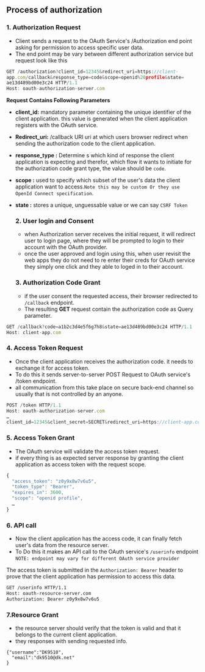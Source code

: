 ## Process of authorization
### 1. Authorization Request
* Client sends a request to the OAuth Service's /Authorization end point asking for permission to access specific user data. 
* The end point may be vary between different authorization service but request look like this 
```js
GET /authorization?client_id=12345&redirect_uri=https://client-
app.com/callback&response_type=code&scope=openid%20profile&state=
ae13d489bd00e3c24 HTTP/1.1  
Host: oauth-authorization-server.com
```

**Request Contains Following Parameters**
* **client_id:** mandatory parameter containing the unique identifier of the client application. this value is generated when the client application registers with the OAuth service.
* **Redirect_uri:** /callback URI  uri at which users browser redirect when sending the authorization code to the client application.
* **response_type :** Determine s which kind of response the client application is expecting and therefor, which flow it wants to initiate for the authorization  code grant type, the value should be `code`.
* **scope :** used to specify which subset of the user's data the client application want to access.`Note this may be custom Or they use OpenId Connect specification`.
* **state :** stores a unique, unguessable value or we can say `CSRF Token`

	### 2. User login and Consent
	
	* when Authorization server receives the initial request, it will redirect user to login page, where they will be prompted to login to their account with the OAuth provider.
	* once the user approved and login using this, when user revisit the web apps they do not need to re enter their creds for OAuth service they simply one click and they able to loged in to their account.
	
	### 3. Authorization Code Grant
	* if the user consent the requested access, their browser redirected to `/callback` endpoint.
	* The resulting **GET** request contain the authorization code as Query parameter.
```js
GET /callback?code=a1b2c3d4e5f6g7h8&state=ae13d489bd00e3c24 HTTP/1.1
Host: client-app.com
```

### 4. Access Token Request
* Once the client application receives the authorization code. it needs to exchange it for access token. 
* To do this it sends server-to-server POST Request to OAuth service's /token endpoint.
* all communication from this take place on secure back-end channel so usually that is not controlled by an anyone.
 ```js
POST /token HTTP/1.1  
Host: oauth-authorization-server.com  
…  
client_id=12345&client_secret=SECRET&redirect_uri=https://client-app.com/callback&grant_type=authorization_code&code=a1b2c3d4e5f6g7h8
```

### 5. Access Token Grant
* The OAuth service will validate the access token request. 
* if every thing is as expected server response by granting the client application as access token with the request scope.

```js
{  
  "access_token": "z0y9x8w7v6u5",  
  "token_type": "Bearer",  
  "expires_in": 3600,  
  "scope": "openid profile",  
  …  
}
```

### 6. API call
* Now the client application has the access code, it can finally fetch user's data from the resource server.
* To Do this it makes an API call to the OAuth service's `/userinfo` endpoint
`NOTE: endpoint may vary for different OAuth service provider`

The access token is submitted in the `Authorization: Bearer` header to prove that the client application has permission to access this data.

```bash
GET /userinfo HTTP/1.1  
Host: oauth-resource-server.com  
Authorization: Bearer z0y9x8w7v6u5
```

### 7.Resource Grant
* the resource server should verify that the token is valid and that it belongs to the current client application. 
* they responses with sending requested info.	
```JS
{"username":"DK9510",  
  "email":"dk9510@dk.net"
}
```
